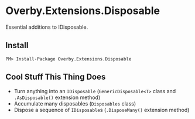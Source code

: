 # Overby.Extensions.Disposable
Essential additions to IDisposable.

## Install

```
PM> Install-Package Overby.Extensions.Disposable
```


## Cool Stuff This Thing Does
- Turn anything into an `IDisposable` (`GenericDisposable<T>` class and `.AsDisposable()` extension method)
- Accumulate many disposables (`Disposables` class)
- Dispose a sequence of `IDisposable`s (`.DisposeMany()` extension method)
